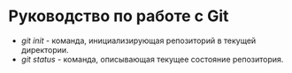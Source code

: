 # Руководство по работе с Git

* *git init* - команда, инициализирующая репозиторий в текущей директории.
* *git status* - команда, описывающая текущее состояние репозитория.